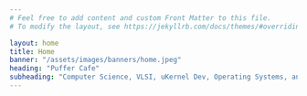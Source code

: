 ```yaml
---
# Feel free to add content and custom Front Matter to this file.
# To modify the layout, see https://jekyllrb.com/docs/themes/#overriding-theme-defaults

layout: home
title: Home
banner: "/assets/images/banners/home.jpeg"
heading: "Puffer Cafe"
subheading: "Computer Science, VLSI, uKernel Dev, Operating Systems, and tech."
---
```

